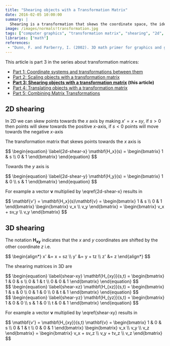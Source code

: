 ```yaml
---
title: "Shearing objects with a Transformation Matrix"
date: 2016-02-05 10:00:00
summary: |
  Shearing is a transformation that skews the coordinate space, the idea is to add a multiple of one coordinate to the other
image: /images/normals!transformation.jpg
tags: ["computer graphics", "transformation matrix", "shearing", "2d", "3d", "linear algebra"]
libraries: ["math"]
references:
 - "Dunn, F. and Parberry, I. (2002). 3D math primer for graphics and game development. Plano, Tex.: Wordware Pub."
---
```


This article is part 3 in the series about transformation matrices:

- [Part 1: Coordinate systems and transformations between them](../coordinate-systems/)
- [Part 2: Scaling objects with a transformation matrix](../scale/)
- **[Part 3: Shearing objects with a transformation matrix](../shearing/) (this article)**
- [Part 4: Translating objects with a transformation matrix](../translation/)
- [Part 5: Combining Matrix Transformations](../combining-transformations/)

## 2D shearing

In 2D we can skew points towards the $x$ axis by making $x' = x + sy$, if $s > 0$ then points will skew towards the positive $x$-axis, if $s < 0$ points will move towards the negative $x$-axis

The transformation matrix that skews points towards the $x$ axis is

<div>$$
\begin{equation} \label{2d-shear-x}
\mathbf{H_x}(s) = \begin{bmatrix}
1 & s \\
0 & 1
\end{bmatrix}
\end{equation}
$$</div>

Towards the $y$ axis is

<div>$$
\begin{equation} \label{2d-shear-y}
\mathbf{H_y}(s) = \begin{bmatrix}
1 & 0 \\
s & 1
\end{bmatrix}
\end{equation}
$$</div>

For example a vector $\mathbf{v}$ multiplied by \eqref{2d-shear-x} results in

<div>$$
\mathbf{v'} = \mathbf{H_x}(s)\mathbf{v} = \begin{bmatrix}
1 & s \\
0 & 1
\end{bmatrix} \begin{bmatrix} v_x \\ v_y \end{bmatrix} = \begin{bmatrix} v_x + sv_y \\ v_y \end{bmatrix}
$$</div>

## 3D shearing

The notation $\mathbf{H_{xy}}$ indicates that the $x$ and $y$ coordinates are shifted by the other coordinate $z$ i.e.

<div>$$
\begin{align*}
x' &= x + sz \\
y' &= y + tz \\
z' &= z
\end{align*}
$$</div>

The shearing matrices in 3D are

<div>$$
\begin{equation} \label{shear-xy}
\mathbf{H_{xy}}(s,t) = \begin{bmatrix}
1 & 0 & s \\
0 & 1 & t \\
0 & 0 & 1
\end{bmatrix}
\end{equation}
$$</div>

<div>$$
\begin{equation} \label{shear-xz}
\mathbf{H_{xz}}(s,t) = \begin{bmatrix}
1 & s & 0 \\
0 & 1 & 0 \\
0 & t & 1
\end{bmatrix}
\end{equation}
$$</div>

<div>$$
\begin{equation} \label{shear-yz}
\mathbf{H_{yz}}(s,t) = \begin{bmatrix}
1 & 0 & 0 \\
s & 1 & 0 \\
t & 0 & 1
\end{bmatrix}
\end{equation}
$$</div>

For example a vector $\mathbf{v}$ multiplied by \eqref{shear-xy} results in

<div>$$
\mathbf{v'} = \mathbf{H_{xy}}(s,t) \mathbf{v} = \begin{bmatrix}
1 & 0 & s \\
0 & 1 & t \\
0 & 0 & 1
\end{bmatrix} \begin{bmatrix} v_x \\ v_y \\ v_z \end{bmatrix}  = \begin{bmatrix} v_x + sv_z \\ v_y + tv_z \\ v_z \end{bmatrix}
$$</div>

